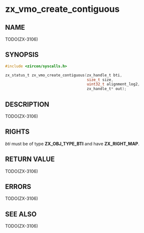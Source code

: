 # zx_vmo_create_contiguous

## NAME

<!-- Updated by update-docs-from-abigen, do not edit. -->

TODO(ZX-3106)

## SYNOPSIS

<!-- Updated by update-docs-from-abigen, do not edit. -->

```c
#include <zircon/syscalls.h>

zx_status_t zx_vmo_create_contiguous(zx_handle_t bti,
                                     size_t size,
                                     uint32_t alignment_log2,
                                     zx_handle_t* out);
```

## DESCRIPTION

TODO(ZX-3106)

## RIGHTS

<!-- Updated by update-docs-from-abigen, do not edit. -->

*bti* must be of type **ZX_OBJ_TYPE_BTI** and have **ZX_RIGHT_MAP**.

## RETURN VALUE

TODO(ZX-3106)

## ERRORS

TODO(ZX-3106)

## SEE ALSO


TODO(ZX-3106)
